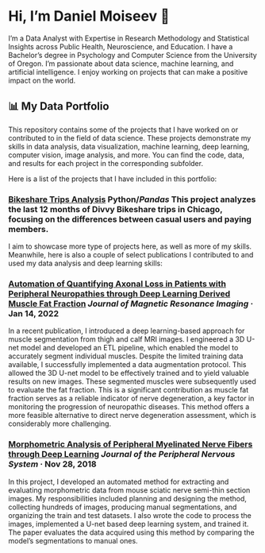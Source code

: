 # Hi, I’m Daniel Moiseev 👋
I’m a Data Analyst with Expertise in Research Methodology and Statistical Insights across Public Health, Neuroscience, and Education. I have a Bachelor’s degree in Psychology and Computer Science from the University of Oregon. I’m passionate about data science, machine learning, and artificial intelligence. I enjoy working on projects that can make a positive impact on the world.

## 📊 My Data Portfolio
This repository contains some of the projects that I have worked on or contributed to in the field of data science. These projects demonstrate my skills in data analysis, data visualization, machine learning, deep learning, computer vision, image analysis, and more. You can find the code, data, and results for each project in the corresponding subfolder.

Here is a list of the projects that I have included in this portfolio:

### [Bikeshare Trips Analysis](https://github.com/mosesibnmoses/Data-Portfolio/tree/main/Bike%20share%20business%20analysis)  **Python**/*Pandas* This project analyzes the last 12 months of Divvy Bikeshare trips in Chicago, focusing on the differences between casual users and paying members. 

I aim to showcase more type of projects here, as well as more of my skills. Meanwhile, here is also a couple of select publications I contributed to and used my data analysis and deep learning skills: 
### [**Automation of Quantifying Axonal Loss in Patients with Peripheral Neuropathies through Deep Learning Derived Muscle Fat Fraction**](https://onlinelibrary.wiley.com/doi/abs/10.1002/jmri.27508) *Journal of Magnetic Resonance Imaging* · Jan 14, 2022


In a recent publication, I introduced a deep learning-based approach for muscle segmentation from thigh and calf MRI images. I engineered a 3D U-net model and developed an ETL pipeline, which enabled the model to accurately segment individual muscles. Despite the limited training data available, I successfully implemented a data augmentation protocol. This allowed the 3D U-net model to be effectively trained and to yield valuable results on new images. These segmented muscles were subsequently used to evaluate the fat fraction. This is a significant contribution as muscle fat fraction serves as a reliable indicator of nerve degeneration, a key factor in monitoring the progression of neuropathic diseases. This method offers a more feasible alternative to direct nerve degeneration assessment, which is considerably more challenging.



### [**Morphometric Analysis of Peripheral Myelinated Nerve Fibers through Deep Learning**](https://onlinelibrary.wiley.com/doi/abs/10.1111/jns.12293) *Journal of the Peripheral Nervous System* · Nov 28, 2018


In this project, I developed an automated method for extracting and evaluating morphometric data from mouse sciatic nerve semi-thin section images. My responsibilities included planning and designing the method, collecting hundreds of images, producing manual segmentations, and organizing the train and test datasets. I also wrote the code to process the images, implemented a U-net based deep learning system, and trained it. The paper evaluates the data acquired using this method by comparing the model’s segmentations to manual ones.

